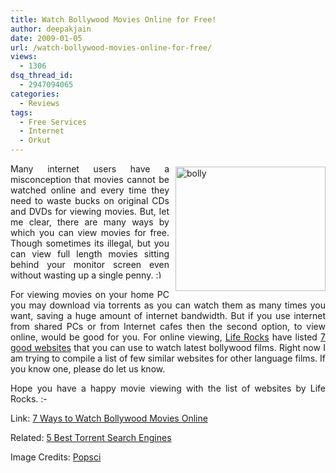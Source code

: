 ```yaml
---
title: Watch Bollywood Movies Online for Free!
author: deepakjain
date: 2009-01-05
url: /watch-bollywood-movies-online-for-free/
views:
  - 1306
dsq_thread_id:
  - 2947094065
categories:
  - Reviews
tags:
  - Free Services
  - Internet
  - Orkut
---
```

<p align="justify">
  <img class="wp-image-53262" style="border-right: 0px;border-top: 0px;margin: 5px 0px 0px 10px;border-left: 0px;border-bottom: 0px" height="199" alt="bolly" src="http://cdn.devilsworkshop.org/files/2009/01/bolly.jpg" width="240" align="right" border="0" /> Many internet users have a misconception that movies cannot be watched online and every time they need to waste bucks on original CDs and DVDs for viewing movies. But, let me clear, there are many ways by which you can view movies for free. Though sometimes its illegal, but you can view full length movies sitting behind your monitor screen even without wasting up a single penny. <img src="http://devilsworkshop.org/wp-includes/images/smilies/simple-smile.png" alt=":)" class="wp-smiley" style="height: 1em; max-height: 1em;" />
</p>

<p align="justify">
  For viewing movies on your home PC you may download via torrents as you can watch them as many times you want, saving a huge amount of internet bandwidth. But if you use internet from shared PCs or from Internet cafes then the second option, to view online, would be good for you. For online viewing, <a href="http://www.nirmaltv.com/2008/06/30/watch-latest-hindi-movies-online-for-free/" onclick="_gaq.push(['_trackEvent', 'outbound-article', 'http://www.nirmaltv.com/2008/06/30/watch-latest-hindi-movies-online-for-free/', 'Life Rocks']);" >Life Rocks</a> have listed <a href="http://www.nirmaltv.com/2008/06/30/watch-latest-hindi-movies-online-for-free/" onclick="_gaq.push(['_trackEvent', 'outbound-article', 'http://www.nirmaltv.com/2008/06/30/watch-latest-hindi-movies-online-for-free/', '7 good websites']);" >7 good websites</a> that you can use to watch latest bollywood films. Right now I am trying to compile a list of few similar websites for other language films. If you know one, please do let us know.
</p>

<p align="justify">
  Hope you have a happy movie viewing with the list of websites by Life Rocks. <img src="http://devilsworkshop.org/wp-includes/images/smilies/simple-smile.png" alt=":-)" class="wp-smiley" style="height: 1em; max-height: 1em;" />
</p>

<p align="justify">
  Link: <a href="http://www.nirmaltv.com/2008/06/30/watch-latest-hindi-movies-online-for-free/" onclick="_gaq.push(['_trackEvent', 'outbound-article', 'http://www.nirmaltv.com/2008/06/30/watch-latest-hindi-movies-online-for-free/', '7 Ways to Watch Bollywood Movies Online']);" >7 Ways to Watch Bollywood Movies Online</a>
</p>

<p align="justify">
  Related: <a href="http://devilsworkshop.org/5-best-torrent-search-engines-google-trick-for-torrent-search/">5 Best Torrent Search Engines</a>
</p>

<p align="justify">
  Image Credits: <a href="http://www.popsci.com/" onclick="_gaq.push(['_trackEvent', 'outbound-article', 'http://www.popsci.com/', 'Popsci']);" >Popsci</a>
</p>
